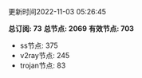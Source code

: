 更新时间2022-11-03 05:26:45

**总订阅: 73**
**总节点: 2069**
**有效节点: 703**
- ss节点: 375
- v2ray节点: 245
- trojan节点: 83
